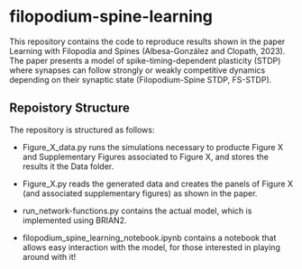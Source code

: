 # filopodium-spine-learning

This repository contains the code to reproduce results shown in the paper Learning with Filopodia and Spines (Albesa-González and Clopath, 2023). The paper presents a model of spike-timing-dependent plasticity (STDP) where synapses can follow strongly or weakly competitive dynamics depending on their synaptic state (Filopodium-Spine STDP, FS-STDP).

## Repoistory Structure

The repository is structured as follows:

- Figure_X_data.py runs the simulations necessary to producte Figure X and Supplementary Figures associated to Figure X, and stores the results it the Data folder.

- Figure_X.py reads the generated data and creates the panels of Figure X (and associated supplementary figures) as shown in the paper.

- run_network-functions.py contains the actual model, which is implemented using BRIAN2.

- filopodium_spine_learning_notebook.ipynb contains a notebook that allows easy interaction with the model, for those interested in playing around with it!
